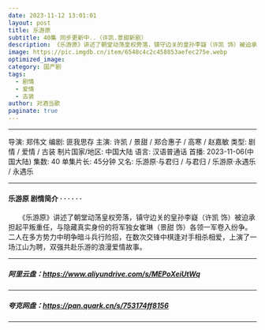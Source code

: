 ```yaml
---
date: 2023-11-12 13:01:01
layout: post
title: 乐游原
subtitle: 40集 同步更新中..（许凯.景甜新剧）
description: 《乐游原》讲述了朝堂动荡皇权旁落，镇守边关的皇孙李嶷（许凯 饰）被迫承担起平叛重任，与隐藏真实身份的将军独女崔琳（景甜 饰）各领一军卷入纷争。二人在多方势力中明争暗斗兵行险招，在数次交锋中棋逢对手相杀相爱，上演了一场江山为聘，双强共赴乐游的浪漫爱情故事...
image: https://pic.imgdb.cn/item/6548c4c2c458853aefec275e.webp 
optimized_image: 
category: 国产剧
tags:
  - 剧情
  - 爱情
  - 古装
author: 对酒当歌
paginate: true
---
```


---

导演: 郑伟文
编剧: 匪我思存
主演: 许凯 / 景甜 / 郑合惠子 / 高寒 / 赵嘉敏
类型: 剧情 / 爱情 / 古装
制片国家/地区: 中国大陆
语言: 汉语普通话
首播: 2023-11-06(中国大陆)
集数: 40
单集片长: 45分钟
又名: 乐游原·与君归 / 与君归 / 乐游原·永遇乐 / 永遇乐

---

#### 乐游原 剧情简介 · · · · · ·

　　《乐游原》讲述了朝堂动荡皇权旁落，镇守边关的皇孙李嶷（许凯 饰）被迫承担起平叛重任，与隐藏真实身份的将军独女崔琳（景甜 饰）各领一军卷入纷争。二人在多方势力中明争暗斗兵行险招，在数次交锋中棋逢对手相杀相爱，上演了一场江山为聘，双强共赴乐游的浪漫爱情故事。

---

##### 阿里云盘：<https://www.aliyundrive.com/s/MEPoXeiUtWq>

---

##### 夸克网盘：<https://pan.quark.cn/s/753174ff8156>

---
